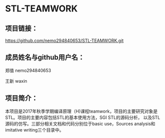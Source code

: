 # STL-TEAMWORK
## 项目链接：

https://github.com/nemo294840653/STL-TEAMWORK.git

## 成员姓名与github用户名：

郑值 nemo294840653

王新 waxin

## 项目简介：

本项目是2017年秋季学期编译原理（H)课程teamwork，项目的主要研究对象是STL。项目的主要内容包括STL的基本使用方法，SGI STL的源码分析，
以及STL源码的仿写。三部分相关文档和代码分别位于basic use，Sources analysis和imitative writing三个目录中。
